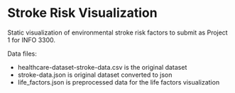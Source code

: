# Stroke Risk Visualization
Static visualization of environmental stroke risk factors to submit as Project 1 for INFO 3300.

Data files:
- healthcare-dataset-stroke-data.csv is the original dataset
- stroke-data.json is original dataset converted to json
- life_factors.json is preprocessed data for the life factors visualization